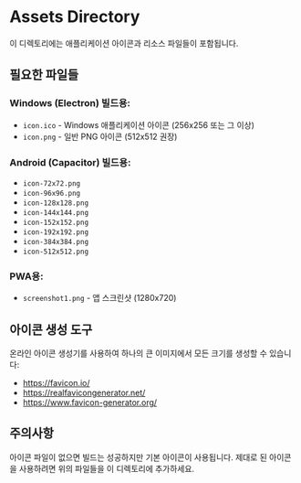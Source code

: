# Assets Directory

이 디렉토리에는 애플리케이션 아이콘과 리소스 파일들이 포함됩니다.

## 필요한 파일들

### Windows (Electron) 빌드용:
- `icon.ico` - Windows 애플리케이션 아이콘 (256x256 또는 그 이상)
- `icon.png` - 일반 PNG 아이콘 (512x512 권장)

### Android (Capacitor) 빌드용:
- `icon-72x72.png`
- `icon-96x96.png`
- `icon-128x128.png`
- `icon-144x144.png`
- `icon-152x152.png`
- `icon-192x192.png`
- `icon-384x384.png`
- `icon-512x512.png`

### PWA용:
- `screenshot1.png` - 앱 스크린샷 (1280x720)

## 아이콘 생성 도구

온라인 아이콘 생성기를 사용하여 하나의 큰 이미지에서 모든 크기를 생성할 수 있습니다:
- https://favicon.io/
- https://realfavicongenerator.net/
- https://www.favicon-generator.org/

## 주의사항

아이콘 파일이 없으면 빌드는 성공하지만 기본 아이콘이 사용됩니다.
제대로 된 아이콘을 사용하려면 위의 파일들을 이 디렉토리에 추가하세요.